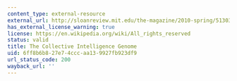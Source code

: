 ```yaml
---
content_type: external-resource
external_url: http://sloanreview.mit.edu/the-magazine/2010-spring/51303/the-collective-intelligence-genome/
has_external_license_warning: true
license: https://en.wikipedia.org/wiki/All_rights_reserved
status: valid
title: The Collective Intelligence Genome
uid: 6ff8b6b8-27e7-4ccc-aa13-9927fb923df9
url_status_code: 200
wayback_url: ''
---
```

